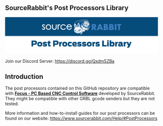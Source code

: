 SourceRabbit's Post Processors Library
------
<p align="center">
<a href="https://www.sourcerabbit.com"><img src="https://github.com/SourceRabbit/post-processors/blob/main/_images/header2.png" alt="SourceRabbit Post Processors"></a>
</p>

Join our Discord Server: https://discord.gg/Qxdm5ZBa

Introduction
------
The post processors contained on this GitHub repository are compatible with <a href="https://www.sourcerabbit.com/Shop/pr-i-91-t-focus-cnc-control-software.htm"><b>Focus - PC Based CNC Control Software</b></a> developed by SourceRabbit. They might be compatible with other GRBL gcode senders but they are not tested.

More information and how-to-install guides for our post processors can be found on our website: https://www.sourcerabbit.com/Help/#PostProcessors
